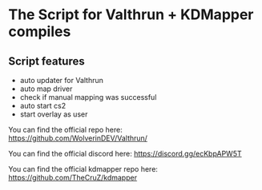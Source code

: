 # The Script for Valthrun + KDMapper compiles

## Script features

- auto updater for Valthrun
- auto map driver
- check if manual mapping was successful
- auto start cs2
- start overlay as user

You can find the official repo here: https://github.com/WolverinDEV/Valthrun/

You can find the official discord here: https://discord.gg/ecKbpAPW5T

You can find the official kdmapper repo here: https://github.com/TheCruZ/kdmapper

